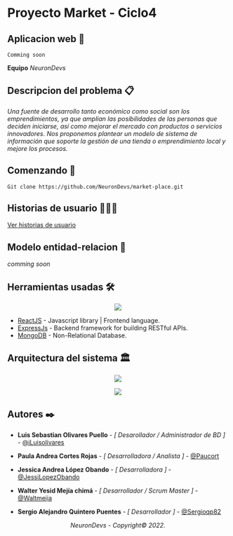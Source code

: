 # Proyecto Market - Ciclo4 

## Aplicacion web 🚀
```
Comming soon
```


<b> Equipo</b> _NeuronDevs_

## Descripcion del problema 📋


_Una fuente de desarrollo tanto económico como social son los emprendimientos, ya que amplían las posibilidades de las personas que deciden iniciarse, así como mejorar el mercado con productos o servicios innovadores. Nos proponemos plantear un modelo de sistema de información que soporte la gestión de una tienda o emprendimiento local y mejore los procesos._

## Comenzando 🌄
```
Git clone https://github.com/NeuronDevs/market-place.git
```


## Historias de usuario 👨🏻‍💻




<a href='https://drive.google.com/file/d/124ek_O5hvkNkRYA757MvwE0VTTB6yx9q/view?usp=sharing'>Ver historias de usuario</a>




## Modelo entidad-relacion 🧩
_comming soon_

## Herramientas usadas 🛠
<p align="center"> <img  src= "https://i.ibb.co/R34X8k3/image.png"/> </p>

* [ReactJS](https://reactjs.org/) - Javascript library | Frontend language.
* [ExpressJs](https://expressjs.com/) - Backend framework for building RESTful APIs.
* [MongoDB](https://www.mongodb.com/) - Non-Relational Database.


## Arquitectura del sistema 🏛

<p align="center"> <img  src= "https://i.ibb.co/BwPWx4n/image.png"/> </p>
<p align="center"> <img  src= "https://i.ibb.co/bNvyjD2/image.png"/> </p>



## Autores ✒️

* **Luis Sebastian Olivares Puello** - *[ Desarollador / Administrador de BD ]* - [@iLuisolivares](https://github.com/iluisolivares)

* **Paula Andrea Cortes Rojas** - *[ Desarrolladora / Analista  ]* - [@Paucort](https://github.com/Paucort)

* **Jessica Andrea López Obando** - *[ Desarrolladora ]* - [@JessiLopezObando](https://github.com/JessiLopezObando)

* **Walter Yesid Mejía chimá** - *[ Desarrollador / Scrum Master ]* - [@Waltmejia](https://github.com/waltmejia)

* **Sergio Alejandro Quintero Puentes** - *[ Desarrollador ]* - [@Sergioqp82](https://github.com/sergioqp82)


_<p align="center">NeuronDevs - Copyright© 2022.</p>_


